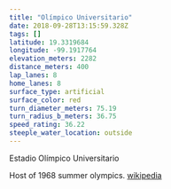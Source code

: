 ```yaml
---
title: "Olímpico Universitario"
date: 2018-09-28T13:15:59.328Z
tags: []
latitude: 19.3319684
longitude: -99.1917764
elevation_meters: 2282
distance_meters: 400
lap_lanes: 8
home_lanes: 8
surface_type: artificial
surface_color: red
turn_diameter_meters: 75.19
turn_radius_b_meters: 36.75
speed_rating: 36.22
steeple_water_location: outside
---
```

Estadio Olímpico Universitario

Host of 1968 summer olympics. [wikipedia](https://en.wikipedia.org/wiki/Estadio_Ol%C3%ADmpico_Universitario)
